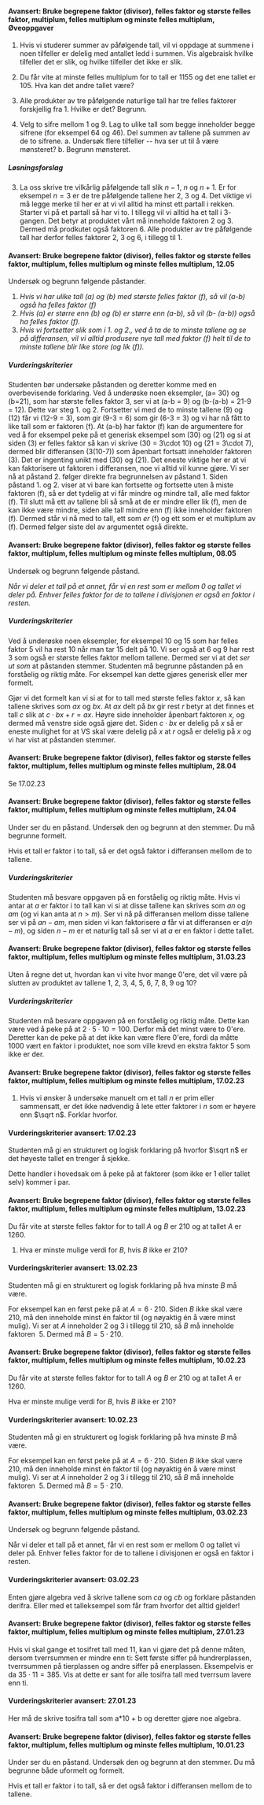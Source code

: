 #### Avansert: Bruke begrepene faktor (divisor), felles faktor og største felles faktor, multiplum, felles multiplum og minste felles multiplum,  Øveoppgaver

1. Hvis vi studerer summer av påfølgende tall, vil vi oppdage at
    summene i noen tilfeller er delelig med antallet ledd i summen. Vis
    algebraisk hvilke tilfeller det er slik, og hvilke tilfeller det
    ikke er slik.

2. Du får vite at minste felles multiplum for to tall er $1155$ og det
    ene tallet er $105$. Hva kan det andre tallet være?

3. Alle produkter av tre påfølgende naturlige tall har tre felles
    faktorer forskjellig fra $1$. Hvilke er det? Begrunn.

4. Velg to sifre mellom $1$ og $9$. Lag to ulike tall som begge inneholder begge sifrene (for eksempel $64$ og $46$). Del summen av tallene på summen av de to sifrene.
   a. Undersøk flere tilfeller -- hva ser ut til å være mønsteret?
   b. Begrunn mønsteret.

##### Løsningsforslag

3. La oss skrive tre vilkårlig påfølgende tall slik $n-1$, $n$ og $n+1$. Er for eksempel $n = 3$ er de tre påfølgende tallene her $2$, $3$ og $4$. Det viktige vi må legge merke til her er at vi vil alltid ha minst ett partall i rekken. Starter vi på et partall så har vi to. I tillegg vil vi alltid ha et tall i $3$-gangen. Det betyr at produktet vårt må inneholde faktoren $2$ og $3$. Dermed må prodkutet også faktoren $6$. Alle produkter av tre påfølgende tall har derfor felles faktorer $2$, $3$ og $6$, i tillegg til $1$.




#### Avansert: Bruke begrepene faktor (divisor), felles faktor og største felles faktor, multiplum, felles multiplum og minste felles multiplum,  12.05

Undersøk og begrunn følgende påstander.

1. *Hvis vi har ulike tall \(a\) og \(b\) med største felles faktor \(f\), så vil \(a-b\) også ha felles faktor \(f\)*
2. *Hvis \(a\) er større enn \(b\) og \(b\) er større enn \(a-b\), så vil \(b- (a-b)\) også ha felles faktor \(f\).*
3. *Hvis vi fortsetter slik som i 1. og 2., ved å ta de to minste tallene og se på differansen, vil vi alltid produsere nye tall med faktor \(f\) helt til de to minste tallene blir like store (og lik \(f\)).*

##### Vurderingskriterier

Studenten bør undersøke påstanden og deretter komme med en overbevisende forklaring. 
Ved å underøske noen eksempler, \(a= 30\) og \(b=21\), som har største felles faktor 3, ser vi at \(a-b = 9\) og \(b-(a-b) = 21-9 = 12\). Dette var steg 1. og 2. Fortsetter vi med de to minste tallene \(9\) og \(12\) får vi \(12-9 = 3\), som gir \(9-3 = 6\) som gir \(6-3 = 3\) og vi har nå fått to like tall som er faktoren \(f\).
At \(a-b\) har faktor \(f\) kan de argumentere for ved å for eksempel peke på et generisk eksempel som \(30\) og \(21\) og si at siden \(3\) er felles faktor så kan vi skrive \(30 = 3\cdot 10\) og \(21 = 3\cdot 7\), dermed blir differansen \(3(10-7)\) som åpenbart fortsatt inneholder faktoren \(3\). Det er ingenting unikt med \(30\) og \(21\). Det eneste viktige her er at vi kan faktorisere ut faktoren i differansen, noe vi alltid vil kunne gjøre. Vi ser nå at påstand 2. følger direkte fra begrunnelsen av påstand 1. Siden påstand 1. og 2. viser at vi bare kan fortsette og fortsette uten å miste faktoren \(f\), så er det tydelig at vi får mindre og mindre tall, alle med faktor \(f\). Til slutt må ett av tallene bli så små at de er mindre eller lik \(f\), men de kan ikke være mindre, siden alle tall mindre enn \(f\) ikke inneholder faktoren \(f\). Dermed står vi nå med to tall, ett som *er* \(f\) og ett som er et multiplum av \(f\). Dermed følger siste del av argumentet også direkte. 


#### Avansert: Bruke begrepene faktor (divisor), felles faktor og største felles faktor, multiplum, felles multiplum og minste felles multiplum,  08.05

Undersøk og begrunn følgende påstand.

*Når vi deler et tall på et annet, får vi en rest som er mellom 0 og tallet vi deler på. Enhver felles faktor for de to tallene i divisjonen er også en faktor i resten.*

##### Vurderingskriterier

Ved å underøske noen eksempler, for eksempel $10$ og $15$ som har felles faktor $5$ vil ha rest $10$ når man tar $15$ delt på $10$. Vi ser også at $6$ og $9$ har rest $3$ som også er største felles faktor mellom tallene. Dermed ser vi at det *ser ut som* at påstanden stemmer. Studenten må begrunne påstanden på en forståelig og riktig måte. For eksempel kan dette gjøres generisk eller mer formelt.
 
Gjør vi det formelt kan vi si at for to tall med største felles faktor $x$, så kan tallene skrives som $ax$ og $bx$. At $ax$ delt på $bx$ gir rest $r$ betyr at det finnes et tall $c$ slik at $c\cdot bx + r = ax$. Høyre side inneholder åpenbart faktoren $x$, og dermed må venstre side også gjøre det. Siden $c\cdot bx$ er delelig på $x$ så er eneste mulighet for at VS skal være delelig på $x$ at $r$ også er delelig på $x$ og vi har vist at påstanden stemmer. 


#### Avansert: Bruke begrepene faktor (divisor), felles faktor og største felles faktor, multiplum, felles multiplum og minste felles multiplum,  28.04

Se 17.02.23


#### Avansert: Bruke begrepene faktor (divisor), felles faktor og største felles faktor, multiplum, felles multiplum og minste felles multiplum,  24.04

Under ser du en påstand. Undersøk den og begrunn at den stemmer. Du må begrunne  formelt.

Hvis et tall er faktor i to tall, så er det også faktor i differansen mellom de to tallene.

##### Vurderingskriterier

Studenten må besvare oppgaven på en forståelig og riktig måte. Hvis vi antar at $a$ er faktor i to tall kan vi si at disse tallene kan skrives som $an$ og $am$ (og vi kan anta at $n > m$). Ser vi nå på differansen mellom disse tallene ser vi på $an - am$, men siden vi kan faktorisere $a$ får vi at differansen er $a(n-m)$, og siden $n-m$ er et naturlig tall så ser vi at $a$ er en faktor i dette tallet.


#### Avansert: Bruke begrepene faktor (divisor), felles faktor og største felles faktor, multiplum, felles multiplum og minste felles multiplum,  31.03.23

Uten å regne det ut, hvordan kan vi vite hvor mange 0'ere, det vil være på slutten av produktet av tallene 1, 2, 3, 4, 5, 6, 7, 8, 9 og 10?

##### Vurderingskriterier

Studenten må besvare oppgaven på en forståelig og riktig måte. Dette kan være ved å peke på at $2\cdot 5 \cdot 10 = 100$. Derfor må det minst være to 0'ere. Deretter kan de peke på at det ikke kan være flere 0'ere, fordi da måtte $1000$ vært en faktor i produktet, noe som ville krevd en ekstra faktor $5$ som ikke er der.


#### Avansert: Bruke begrepene faktor (divisor), felles faktor og største felles faktor, multiplum, felles multiplum og minste felles multiplum,  17.02.23

1. Hvis vi ønsker å undersøke manuelt om et tall $n$ er prim eller sammensatt, er det ikke nødvendig å lete etter faktorer i $n$ som er høyere enn $\sqrt n$. Forklar hvorfor.

#### Vurderingskriterier avansert:  17.02.23

Studenten må gi en strukturert og logisk forklaring på hvorfor $\sqrt n$ er det høyeste tallet en trenger å sjekke.  

Dette handler i hovedsak om å peke på at faktorer (som ikke er $1$ eller tallet selv) kommer i par.


#### Avansert: Bruke begrepene faktor (divisor), felles faktor og største felles faktor, multiplum, felles multiplum og minste felles multiplum,  13.02.23

Du får vite at største felles faktor for to tall $A$ og $B$ er $210$ og at tallet $A$ er $1260$.

1. Hva er minste mulige verdi for $B$, hvis $B$ ikke er $210$?

#### Vurderingskriterier avansert:  13.02.23

Studenten må gi en strukturert og logisk forklaring på hva
minste $B$ må være.  

For eksempel kan en først peke på at
$A = 6 \cdot 210$. Siden $B$ ikke skal være 210, må den
inneholde minst én faktor til (og nøyaktig én å være minst
mulig). Vi ser at $A$ inneholder 2 og 3 i tillegg til $210$, så
$B$ må inneholde faktoren $\ 5$. Dermed må $B = 5 \cdot 210$.


#### Avansert: Bruke begrepene faktor (divisor), felles faktor og største felles faktor, multiplum, felles multiplum og minste felles multiplum,  10.02.23

Du får vite at største felles faktor for to tall $A$ og $B$ er $210$ og at tallet $A$ er $1260$.

Hva er minste mulige verdi for $B$, hvis $B$ ikke er $210$?

#### Vurderingskriterier avansert:  10.02.23

Studenten må gi en strukturert og logisk forklaring på hva
minste $B$ må være.  

For eksempel kan en først peke på at
$A = 6 \cdot 210$. Siden $B$ ikke skal være 210, må den
inneholde minst én faktor til (og nøyaktig én å være minst
mulig). Vi ser at $A$ inneholder 2 og 3 i tillegg til $210$, så
$B$ må inneholde faktoren $\ 5$. Dermed må $B = 5 \cdot 210$.


#### Avansert: Bruke begrepene faktor (divisor), felles faktor og største felles faktor, multiplum, felles multiplum og minste felles multiplum,  03.02.23

Undersøk og begrunn følgende påstand.

Når vi deler et tall på et annet, får vi en rest som er mellom 0 og tallet vi deler på. Enhver felles faktor for de to tallene i divisjonen er også en faktor i resten.

#### Vurderingskriterier avansert:  03.02.23

Enten gjøre algebra ved å skrive tallene som *ca* og *cb* og
forklare påstanden derifra. Eller med et talleksempel som får
fram hvorfor det alltid gjelder!


#### Avansert: Bruke begrepene faktor (divisor), felles faktor og største felles faktor, multiplum, felles multiplum og minste felles multiplum,  27.01.23

Hvis vi skal gange et tosifret tall med $11$, kan vi gjøre det på denne måten, dersom tverrsummen er mindre enn ti: Sett første siffer på hundrerplassen, tverrsummen på tierplassen og andre siffer på enerplassen. Eksempelvis er da $35\cdot 11=385$. Vis at dette er sant for alle tosifra tall med tverrsum lavere enn ti.

#### Vurderingskriterier avansert:  27.01.23

Her må de skrive tosifra tall som a\*10 + b og deretter gjøre
noe algebra.


#### Avansert: Bruke begrepene faktor (divisor), felles faktor og største felles faktor, multiplum, felles multiplum og minste felles multiplum,  10.01.23

Under ser du en påstand. Undersøk den og begrunn at den stemmer. Du må begrunne både uformelt og formelt.

Hvis et tall er faktor i to tall, så er det også faktor i differansen mellom de to tallene.

